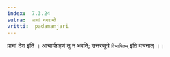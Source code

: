 ```yaml
---
index:  7.3.24
sutra:  प्राचां नगरान्ते
vritti:  padamanjari
---
```


प्राचां देश इति । आचार्यग्रहणं तु न भवति; उत्तरसूत्रे `विभाषितम्` इति वचनात् ।।
